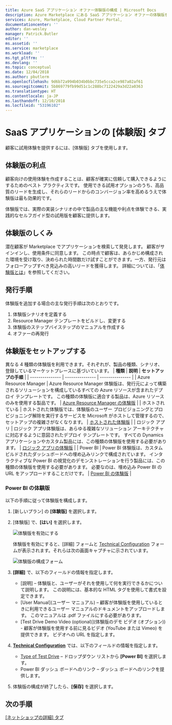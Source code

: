 ```yaml
---
title: Azure SaaS アプリケーション オファー体験版の構成 | Microsoft Docs
description: Azure Marketplace にある SaaS アプリケーション オファーの体験版を構成します。
services: Azure, Marketplace, Cloud Partner Portal,
documentationcenter: ''
author: dan-wesley
manager: Patrick.Butler
editor: ''
ms.assetid: ''
ms.service: marketplace
ms.workload: ''
ms.tgt_pltfrm: ''
ms.devlang: ''
ms.topic: conceptual
ms.date: 12/04/2018
ms.author: pbutlerm
ms.openlocfilehash: 9d6b72a994b034b0bbc735e5cca2ce987a02af61
ms.sourcegitcommit: 5b869779fb99d51c1c288bc7122429a3d22a0363
ms.translationtype: HT
ms.contentlocale: ja-JP
ms.lasthandoff: 12/10/2018
ms.locfileid: "53196102"
---
```

# <a name="saas-application-test-drive-tab"></a>SaaS アプリケーションの [体験版] タブ

顧客に試用体験を提供するには、[体験版] タブを使用します。

## <a name="test-drive-benefits"></a>体験版の利点

顧客向けの使用体験を作成することは、顧客が確実に信頼して購入できるようにするためのベスト プラクティスです。 使用できる試用オプションのうち、高品質のリードを生成し、それらのリードからのコンバージョン率を高めるうえで体験版は最も効果的です。

体験版では、実際の実装シナリオの中で製品の主な機能や利点を体験できる、実践的なセルフガイド型の試用版を顧客に提供します。

## <a name="how-a-test-drive-works"></a>体験版のしくみ

潜在顧客が Marketplace でアプリケーションを検索して発見します。 顧客がサインインし、使用条件に同意します。 この時点で顧客は、あらかじめ構成された環境を受け取り、決められた時間数だけ試すことができます。一方、発行元はフォローアップすべき見込みの高いリードを獲得します。 詳細については、「[体験版とは](https://docs.microsoft.com/azure/marketplace/cloud-partner-portal-orig/what-is-test-drive)」を参照してください。

## <a name="publishing-steps"></a>発行手順

体験版を追加する場合の主な発行手順は次のとおりです。

1. 体験版シナリオを定義する
2. Resource Manager テンプレートをビルドし、変更する
3. 体験版のステップバイステップのマニュアルを作成する
4. オファーの再発行

## <a name="setting-up-a-test-drive"></a>体験版をセットアップする

異なる 4 種類の体験版を利用できます。それぞれが、製品の種類、シナリオ、登録しているマーケットプレースに基づいています。
|  **種類**          |  **説明**  |  **セットアップの手順**  |
|  ---------------   |  ---------------  |  ---------------  |
|     Azure Resource Manager               |    Azure Resource Manager 体験版は、発行元によって構築されるソリューションを構成しているすべての Azure リソースが含まれたデプロイ テンプレートです。 この種類の体験版に適合する製品は、Azure リソースのみを使用する製品です。               |       [Azure Resource Manager の体験版](https://docs.microsoft.com/azure/marketplace/cloud-partner-portal-orig/azure-resource-manager-test-drive)            |
|       ホストされている             |       ホストされた体験版では、体験版のユーザー プロビジョニングとプロビジョニング解除を実行するサービスを Microsoft がホストして管理するので、セットアップの複雑さがなくなります。             |         [ホストされた体験版](https://docs.microsoft.com/azure/marketplace/cloud-partner-portal-orig/hosted-test-drive)          |
|      ロジック アプリ              |       ロジック アプリ体験版は、あらゆる複雑なソリューション アーキテクチャに対応するように意図されたデプロイ テンプレートです。 すべての Dynamics アプリケーションやカスタム製品には、この種類の体験版を使用する必要があります。            |      [ロジック アプリの体験版](https://docs.microsoft.com/azure/marketplace/cloud-partner-portal-orig/logic-app-test-drive)             |
|       Power BI             |         Power BI 体験版は、カスタム ビルドされたダッシュボードへの埋め込みリンクで構成されています。 インタラクティブな Power BI の視覚化のデモンストレーションを行う製品には、この種類の体験版を使用する必要があります。 必要なのは、埋め込み Power BI の URL をアップロードすることだけです。          |        [Power BI の体験版](#Power-BI-test-drive)           |

### <a name="power-bi-test-drive"></a>Power BI の体験版

以下の手順に従って体験版を構成します。

1. [新しいプラン] の **[体験版]** を選択します。
2. [体験版] で、**[はい]** を選択します。

   ![体験版を有効にする](./media/saas-enable-test-drive.png)

   体験版を有効にすると、[詳細] フォームと [Technical Configuration](技術的構成) フォームが表示されます。それらは次の画面キャプチャに示されています。

   ![体験版の構成フォーム](./media/saas-test-drive-yes.png)

3. **[詳細]** で、以下のフィールドの情報を指定します。
  
   - [説明] – 体験版と、ユーザーがそれを使用して何を実行できるかについて説明します。 この説明には、基本的な HTML タグを使用して書式を設定できます。
   - [User Manual](ユーザー マニュアル) – 顧客が体験版を使用しているときに利用できるユーザー マニュアルのドキュメントをアップロードします。 このマニュアルは .pdf ファイルにする必要があります。
   - [Test Drive Demo Video (optional)](体験版のデモ ビデオ (オプション)) - 顧客が体験版を使用する前に見るビデオ (YouTube または Vimeo) を提供できます。 ビデオへの URL を指定します。

4. **[Technical Configuration](技術的構成)** では、以下のフィールドの情報を指定します。

   - [Type of Test Drive](体験版の種類) – ドロップダウン リストから **[Power BI]** を選択します。
   - Power BI ダッシュ ボードへのリンク – ダッシュ ボードへのリンクを提供します。

5. 体験版の構成が終了したら、**[保存]** を選択します。


## <a name="next-steps"></a>次の手順

[[ネットショップの詳細] タブ](./cpp-storefront-tab.md)